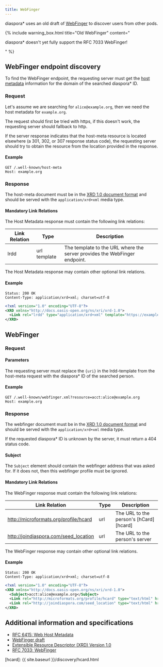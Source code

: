```yaml
---
title: WebFinger
---
```


diaspora\* uses an old draft of [WebFinger][webfinger-draft] to discover users from other pods.

{% include warning_box.html
   title="Old WebFinger"
   content="<p>diaspora* doesn't yet fully support the RFC 7033 WebFinger!</p>"
%}

## WebFinger endpoint discovery

To find the WebFinger endpoint, the requesting server must get the [host metadata][host-meta] information for the
domain of the searched diaspora\* ID.

### Request

Let's assume we are searching for `alice@example.org`, then we need the host metadata for `example.org`.

The request should first be tried with https, if this doesn't work, the requesting server should fallback to http.

If the server response indicates that the host-meta resource is located elsewhere (a 301, 302, or 307 response status
code), the requesting server should try to obtain the resource from the location provided in the response.

#### Example

~~~
GET /.well-known/host-meta
Host: example.org
~~~

### Response

The host-meta document must be in the [XRD 1.0 document format][xrd] and should be served with the
`application/xrd+xml` media type.

#### Mandatory Link Relations

The Host Metadata response must contain the following link relations:

| Link Relation | Type         | Description                                                               |
| ------------- | ------------ | ------------------------------------------------------------------------- |
| lrdd          | url template | The template to the URL where the server provides the WebFinger endpoint. |

The Host Metadata response may contain other optional link relations.

#### Example

~~~
Status: 200 OK
Content-Type: application/xrd+xml; charset=utf-8
~~~
~~~xml
<?xml version="1.0" encoding="UTF-8"?>
<XRD xmlns="http://docs.oasis-open.org/ns/xri/xrd-1.0">
  <Link rel="lrdd" type="application/xrd+xml" template="https://example.org/.well-known/webfinger.xml?resource={uri}"/>
</XRD>
~~~

## WebFinger

### Request

#### Parameters

The requesting server must replace the ``{uri}`` in the lrdd-template from the host-meta request with the diaspora\* ID
of the searched person.

#### Example

~~~
GET /.well-known/webfinger.xml?resource=acct:alice@example.org
Host: example.org
~~~

### Response

The webfinger document must be in the [XRD 1.0 document format][xrd] and should be served with the
`application/xrd+xml` media type.

If the requested diaspora\* ID is unknown by the server, it must return a 404 status code.

#### Subject

The ``Subject`` element should contain the webfinger address that was asked for. If it does not, then this webfinger
profile must be ignored.

#### Mandatory Link Relations

The WebFinger response must contain the following link relations:

| Link Relation                         | Type | Description                            |
| ------------------------------------- | ---- | -------------------------------------- |
| http://microformats.org/profile/hcard | url  | The URL to the person's [hCard][hcard] |
| http://joindiaspora.com/seed_location | url  | The URL to the person's server         |

The WebFinger response may contain other optional link relations.

#### Example

~~~
Status: 200 OK
Content-Type: application/xrd+xml; charset=utf-8
~~~
~~~xml
<?xml version="1.0" encoding="UTF-8"?>
<XRD xmlns="http://docs.oasis-open.org/ns/xri/xrd-1.0">
  <Subject>acct:alice@example.org</Subject>
  <Link rel="http://microformats.org/profile/hcard" type="text/html" href="https://example.org/hcard/users/7dba7ca01d64013485eb3131731751e9"/>
  <Link rel="http://joindiaspora.com/seed_location" type="text/html" href="https://example.org/"/>
</XRD>
~~~

## Additional information and specifications

* [RFC 6415: Web Host Metadata][host-meta]
* [WebFinger draft][webfinger-draft]
* [Extensible Resource Descriptor (XRD) Version 1.0][xrd]
* [RFC 7033: WebFinger][webfinger-rfc]

[host-meta]: https://tools.ietf.org/html/rfc6415
[webfinger-draft]: https://tools.ietf.org/html/draft-jones-appsawg-webfinger-06
[webfinger-rfc]: https://tools.ietf.org/html/rfc7033
[xrd]: http://docs.oasis-open.org/xri/xrd/v1.0/xrd-1.0.html
[hcard]: {{ site.baseurl }}/discovery/hcard.html
